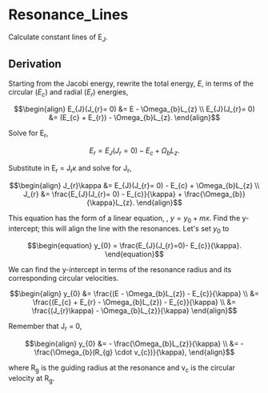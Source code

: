 # Resonance_Lines
Calculate constant lines of E<sub>J</sub>.

## Derivation 

Starting from the Jacobi energy, rewrite the total energy, $E$, in terms of the circular ($E_{c}$) and radial ($E_{r}$) energies,
```math
\begin{align}
    E_{J}(J_{r}= 0) &= E - \Omega_{b}L_{z} \\
    E_{J}(J_{r}= 0) &= (E_{c} + E_{r}) - \Omega_{b}L_{z}.
\end{align}
```

Solve for E<sub>r</sub>,

```math
    E_{r} = E_{J}(J_{r}= 0) - E_{c} + \Omega_{b}L_{z}.
```

Substitute in E<sub>r</sub> = J<sub>r</sub>&kappa; and solve for J<sub>r</sub>,

```math
\begin{align}
    J_{r}\kappa &= E_{J}(J_{r}= 0) - E_{c} + \Omega_{b}L_{z} \\
    J_{r} &= \frac{E_{J}(J_{r}= 0) - E_{c}}{\kappa} + \frac{\Omega_{b}}{\kappa}L_{z}.
\end{align}
```

This equation has the form of a linear equation, , $y=y_{0}+mx$. Find the y-intercept; this will align the line with the resonances. Let's set $y_{0}$ to
```math
\begin{equation}
  y_{0} = \frac{E_{J}(J_{r}=0)- E_{c}}{\kappa}.
\end{equation}
```
We can find the y-intercept in terms of the resonance radius and its corresponding circular velocities.

```math
\begin{align}
    y_{0} &= \frac{(E - \Omega_{b}L_{z}) - E_{c}}{\kappa} \\
    &= \frac{(E_{c} + E_{r} - \Omega_{b}L_{z}) - E_{c}}{\kappa} \\
    &= \frac{(J_{r}\kappa) - \Omega_{b}L_{z}}{\kappa}
\end{align}
```
Remember that J<sub>r</sub> = 0,

```math
\begin{align}
    y_{0} &= - \frac{\Omega_{b}L_{z}}{\kappa} \\
    &= - \frac{\Omega_{b}(R_{g} \cdot v_{c})}{\kappa}, 
\end{align}
```

where R<sub>g</sub> is the guiding radius at the resonance and v<sub>c</sub> is the circular velocity at R<sub>g</sub>.
